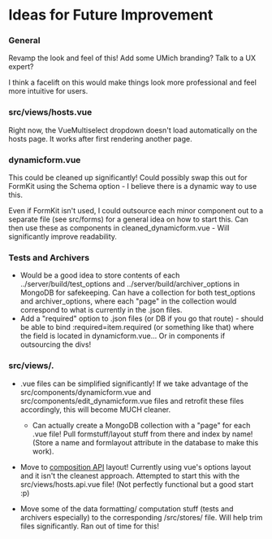 # Ideas for Future Improvement

### General
Revamp the look and feel of this! Add some UMich branding? Talk to a UX expert? 

I think a facelift on this would make things look more professional and feel more intuitive for users.

### src/views/hosts.vue
Right now, the VueMultiselect dropdown doesn't load automatically on the hosts page. It works after first rendering another page. 

### dynamicform.vue
This could be cleaned up significantly! Could possibly swap this out for FormKit using the Schema option - I believe there is a dynamic way to use this. 

Even if FormKit isn't used, I could outsource each minor component out to a separate file (see src/forms) for a general idea on how to start this. Can then use these as components in cleaned_dynamicform.vue - Will significantly improve readability.

### Tests and Archivers

* Would be a good idea to store contents of each ../server/build/test_options and ../server/build/archiver_options in MongoDB for safekeeping. Can have a collection for both test_options and archiver_options, where each "page" in the collection would correspond to what is currently in the .json files.
* Add a "required" option to .json files (or DB if you go that route) - should be able to bind :required=item.required (or something like that) where the field is located in dynamicform.vue... Or in components if outsourcing the divs!

### src/views/. 

* .vue files can be simplified significantly! If we take advantage of the src/components/dynamicform.vue and src/components/edit_dynamicform.vue files and retrofit these files accordingly, this will become MUCH cleaner. 
  * Can actually create a MongoDB collection with a "page" for each .vue file! Pull formstuff/layout stuff from there and index by name! (Store a name and formlayout attribute in the database to make this work).

* Move to [composition API]([url](https://vuejs.org/guide/extras/composition-api-faq.html)) layout! Currently using vue's options layout and it isn't the cleanest approach. Attempted to start this with the src/views/hosts.api.vue file! (Not perfectly functional but a good start :p)

* Move some of the data formatting/ computation stuff (tests and archivers especially) to the corresponding /src/stores/ file. Will help trim files significantly. Ran out of time for this!
